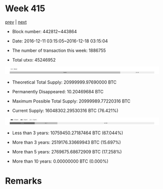 # Week 415

[prev](week0414.md) | [next](week0416.md)

- Block number: 442812~443864

- Date: 2016-12-11 03:15:05~2016-12-18 03:15:04

- The number of transaction this week: 1886755

- Total utxo: 45246952

![](../images/mined_week0415.png)

- Theoretical Total Supply: 20999999.97690000 BTC

- Permanently Disappeared: 10.20469684 BTC

- Maximum Possible Total Supply: 20999989.77220316 BTC

- Current Supply: 16048302.29530316 BTC (76.421%)

![](../images/year_week0415.png)


- Less than 3 years: 10759450.27187464 BTC (67.044%)

- More than 3 years: 2519176.33669943 BTC (15.697%)

- More than 5 years: 2769675.68672909 BTC (17.258%)

- More than 10 years: 0.00000000 BTC (0.000%)

# Remarks

